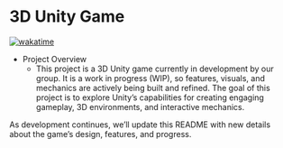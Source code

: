 # 3D Unity Game

[<a href="https://wakatime.com/badge/user/9e94aa96-1996-4482-91ae-4cbb43854e14/project/b24184d2-6ddd-4596-857d-c990c7b984ba"><img src="https://wakatime.com/badge/user/9e94aa96-1996-4482-91ae-4cbb43854e14/project/b24184d2-6ddd-4596-857d-c990c7b984ba.svg" alt="wakatime"></a>](https://wakatime.com/badge/user/9e94aa96-1996-4482-91ae-4cbb43854e14/project/b24184d2-6ddd-4596-857d-c990c7b984ba.svg)
- Project Overview
  - This project is a 3D Unity game currently in development by our group. It is a work in progress (WIP), so features, visuals, and mechanics are actively being built and refined. The goal of this project is to explore Unity’s capabilities for creating engaging gameplay, 3D environments, and interactive mechanics.

As development continues, we’ll update this README with new details about the game’s design, features, and progress.


